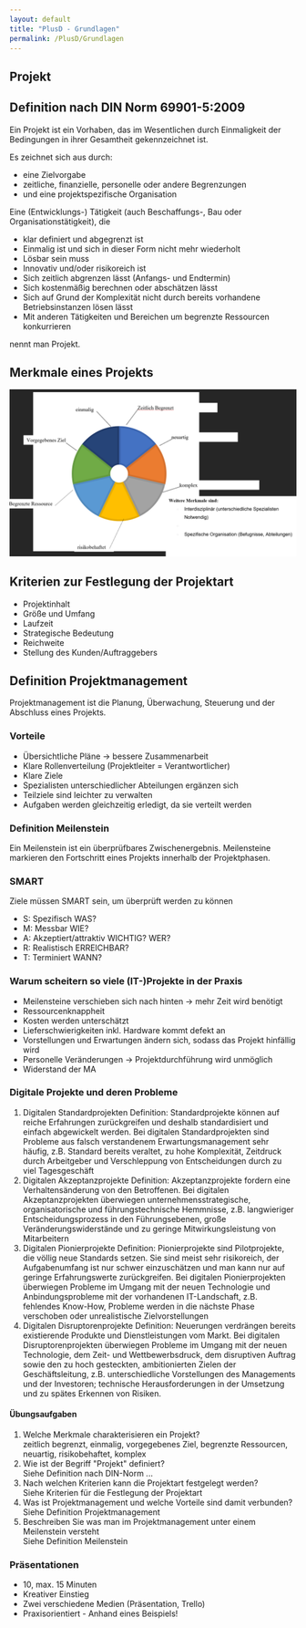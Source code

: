 ```yaml
---
layout: default
title: "PlusD - Grundlagen"
permalink: /PlusD/Grundlagen
---
```


## Projekt

## Definition nach DIN Norm **69901-5:2009**

Ein Projekt ist ein Vorhaben, das im Wesentlichen durch Einmaligkeit
der Bedingungen in ihrer Gesamtheit gekennzeichnet ist.

Es zeichnet sich aus durch:

- eine Zielvorgabe
- zeitliche, finanzielle, personelle oder andere Begrenzungen
- und eine projektspezifische Organisation

Eine (Entwicklungs-) Tätigkeit (auch Beschaffungs-, Bau oder Organisationstätigkeit), die

- klar definiert und abgegrenzt ist
- Einmalig ist und sich in dieser Form nicht mehr wiederholt
- Lösbar sein muss
- Innovativ und/oder risikoreich ist
- Sich zeitlich abgrenzen lässt (Anfangs- und Endtermin)
- Sich kostenmäßig berechnen oder abschätzen lässt
- Sich auf Grund der Komplexität nicht durch bereits vorhandene Betriebsinstanzen lösen lässt
- Mit anderen Tätigkeiten und Bereichen um begrenzte Ressourcen konkurrieren

nennt man Projekt.

## Merkmale eines Projekts

![MerkmaleProjekt](images/visuell.png)

## Kriterien zur Festlegung der Projektart

- Projektinhalt
- Größe und Umfang
- Laufzeit
- Strategische Bedeutung
- Reichweite
- Stellung des Kunden/Auftraggebers

## Definition Projektmanagement

Projektmanagement ist die Planung, Überwachung, Steuerung und der Abschluss eines Projekts.

### Vorteile

- Übersichtliche Pläne -> bessere Zusammenarbeit
- Klare Rollenverteilung (Projektleiter = Verantwortlicher)
- Klare Ziele
- Spezialisten unterschiedlicher Abteilungen ergänzen sich
- Teilziele sind leichter zu verwalten
- Aufgaben werden gleichzeitig erledigt, da sie verteilt werden

### Definition Meilenstein

Ein Meilenstein ist ein überprüfbares Zwischenergebnis. Meilensteine markieren den Fortschritt eines Projekts innerhalb der Projektphasen.

### SMART

Ziele müssen SMART sein, um überprüft werden zu können

- S: Spezifisch WAS?
- M: Messbar WIE?
- A: Akzeptiert/attraktiv WICHTIG? WER?
- R: Realistisch ERREICHBAR?
- T: Terminiert WANN?

### Warum scheitern so viele (IT-)Projekte in der Praxis

- Meilensteine verschieben sich nach hinten -> mehr Zeit wird benötigt
- Ressourcenknappheit
- Kosten werden unterschätzt
- Lieferschwierigkeiten inkl. Hardware kommt defekt an
- Vorstellungen und Erwartungen ändern sich, sodass das Projekt hinfällig wird
- Personelle Veränderungen -> Projektdurchführung wird unmöglich
- Widerstand der MA

### Digitale Projekte und deren Probleme

1. Digitalen Standardprojekten
   Definition: Standardprojekte können auf reiche Erfahrungen zurückgreifen und deshalb standardisiert und einfach abgewickelt werden.
   Bei digitalen Standardprojekten sind Probleme aus falsch verstandenem Erwartungsmanagement sehr häufig, z.B. Standard bereits veraltet, zu hohe Komplexität, Zeitdruck durch Arbeitgeber und Verschleppung von Entscheidungen durch zu viel Tagesgeschäft
2. Digitalen Akzeptanzprojekte
   Definition: Akzeptanzprojekte fordern eine Verhaltensänderung von den Betroffenen.
   Bei digitalen Akzeptanzprojekten überwiegen unternehmensstrategische, organisatorische und führungstechnische Hemmnisse, z.B. langwieriger Entscheidungsprozess in den Führungsebenen, große Veränderungswiderstände und zu geringe Mitwirkungsleistung von Mitarbeitern
3. Digitalen Pionierprojekte
   Definition: Pionierprojekte sind Pilotprojekte, die völlig neue Standards setzen. Sie sind meist sehr risikoreich, der Aufgabenumfang ist nur schwer einzuschätzen und man kann nur auf geringe Erfahrungswerte zurückgreifen.
   Bei digitalen Pionierprojekten überwiegen Probleme im Umgang mit der neuen Technologie und Anbindungsprobleme mit der vorhandenen IT-Landschaft, z.B. fehlendes Know-How, Probleme werden in die nächste Phase verschoben oder unrealistische Zielvorstellungen
4. Digitalen Disruptorenprojekte
   Definition: Neuerungen verdrängen bereits existierende Produkte und Dienstleistungen vom Markt. Bei digitalen Disruptorenprojekten überwiegen Probleme im Umgang mit der neuen Technologie, dem Zeit- und Wettbewerbsdruck, dem disruptiven Auftrag sowie den zu hoch gesteckten, ambitionierten Zielen der Geschäftsleitung, z.B. unterschiedliche Vorstellungen des Managements und der Investoren; technische Herausforderungen in der Umsetzung und zu spätes Erkennen von Risiken.

#### Übungsaufgaben

1. Welche Merkmale charakterisieren ein Projekt?<br>
   zeitlich begrenzt, einmalig, vorgegebenes Ziel, begrenzte Ressourcen, neuartig, risikobehaftet, komplex
2. Wie ist der Begriff "Projekt" definiert?<br>
   Siehe Definition nach DIN-Norm ...
3. Nach welchen Kriterien kann die Projektart festgelegt werden?<br>
   Siehe Kriterien für die Festlegung der Projektart
4. Was ist Projektmanagement und welche Vorteile sind damit verbunden?<br>
   Siehe Definition Projektmanagement
5. Beschreiben Sie was man im Projektmanagement unter einem Meilenstein versteht<br>
   Siehe Definition Meilenstein

### Präsentationen

- 10, max. 15 Minuten
- Kreativer Einstieg
- Zwei verschiedene Medien (Präsentation, Trello)
- Praxisorientiert - Anhand eines Beispiels!
